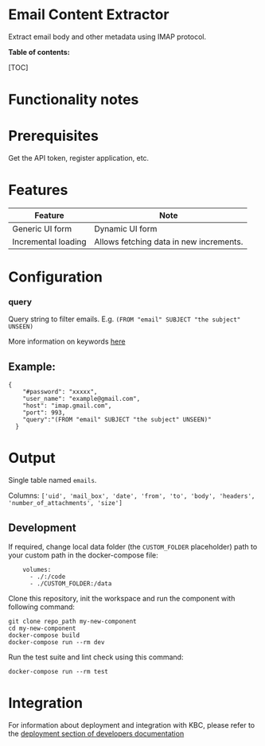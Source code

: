 # Email Content Extractor


Extract email body and other metadata using IMAP protocol.

**Table of contents:**

[TOC]

# Functionality notes


# Prerequisites


Get the API token, register application, etc.

# Features


| **Feature**             | **Note**                                      |
|-------------------------|-----------------------------------------------|
| Generic UI form         | Dynamic UI form |             
| Incremental loading     | Allows fetching data in new increments.       |


# Configuration

### query

Query string to filter emails. E.g. `(FROM "email" SUBJECT "the subject" UNSEEN)`

More information on keywords [here](docs/imap-search.md)

## Example:

```
{
    "#password": "xxxxx",
    "user_name": "example@gmail.com",
    "host": "imap.gmail.com",
    "port": 993,
    "query":"(FROM "email" SUBJECT "the subject" UNSEEN)"
  }
```

Output
======

Single table named `emails`.

Columns: `['uid', 'mail_box', 'date', 'from', 'to', 'body', 'headers', 'number_of_attachments', 'size']`

Development
-----------

If required, change local data folder (the `CUSTOM_FOLDER` placeholder) path to
your custom path in the docker-compose file:

~~~~~~~~~~~~~~~~~~~~~~~~~~~~~~~~~~~~~~~~~~~~~~~~~~~~~~~~~~~~~~~~~~~~~~~~~~~~~~~~
    volumes:
      - ./:/code
      - ./CUSTOM_FOLDER:/data
~~~~~~~~~~~~~~~~~~~~~~~~~~~~~~~~~~~~~~~~~~~~~~~~~~~~~~~~~~~~~~~~~~~~~~~~~~~~~~~~

Clone this repository, init the workspace and run the component with following
command:

~~~~~~~~~~~~~~~~~~~~~~~~~~~~~~~~~~~~~~~~~~~~~~~~~~~~~~~~~~~~~~~~~~~~~~~~~~~~~~~~
git clone repo_path my-new-component
cd my-new-component
docker-compose build
docker-compose run --rm dev
~~~~~~~~~~~~~~~~~~~~~~~~~~~~~~~~~~~~~~~~~~~~~~~~~~~~~~~~~~~~~~~~~~~~~~~~~~~~~~~~

Run the test suite and lint check using this command:

~~~~~~~~~~~~~~~~~~~~~~~~~~~~~~~~~~~~~~~~~~~~~~~~~~~~~~~~~~~~~~~~~~~~~~~~~~~~~~~~
docker-compose run --rm test
~~~~~~~~~~~~~~~~~~~~~~~~~~~~~~~~~~~~~~~~~~~~~~~~~~~~~~~~~~~~~~~~~~~~~~~~~~~~~~~~

Integration
===========

For information about deployment and integration with KBC, please refer to the
[deployment section of developers
documentation](https://developers.keboola.com/extend/component/deployment/)
